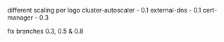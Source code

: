 different scaling per logo
cluster-autoscaler - 0.1
external-dns - 0.1
cert-manager - 0.3

fix branches 0.3, 0.5 & 0.8
